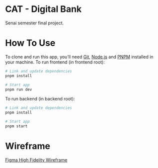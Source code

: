 # CAT - Digital Bank

Senai semester final project.

# How To Use

To clone and run this app, you'll need [Git](https://git-scm.com), [Node.js](https://nodejs.org/en/download/) and [PNPM](https://pnpm.io/) installed in your machine.
To run frontend (in frontend root):

```bash
# Link and update dependencies
pnpm install

# Start app
pnpm run dev
```

To run backend (in backend root):

```bash
# Link and update dependencies
pnpm install

# Start app
pnpm start
```

# Wireframe

[Figma High Fidelity Wireframe](https://www.figma.com/file/i8ehuPmCZaG8J2TT5hax4d/Digital-Bank?node-id=0%3A1)
